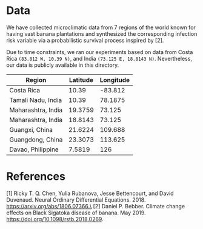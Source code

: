 # Data
We have collected microclimatic data from 7 regions of the world known for having vast banana plantations and synthesized the corresponding infection risk variable via a probabilistic survival process inspired by [2].

Due to time constraints, we ran our experiments based on data from Costa Rica `(83.812 W, 10.39 N)`, and India `(73.125 E, 18.8143 N)`. Nevertheless, our data is publicly available in this directory.

| Region             | Latitude | Longitude |
|--------------------|----------|-----------|
| Costa Rica         | 10.39    | -83.812   |
| Tamali Nadu, India | 10.39    | 78.1875   |
| Maharashtra, India | 19.3759  | 73.125    |
| Maharashtra, India | 18.8143  | 73.125    |
| Guangxi, China     | 21.6224  | 109.688   |
| Guangdong, China   | 23.3073  | 113.625   |
| Davao, Philippine  | 7.5819   | 126       |

# References
[1] Ricky T. Q. Chen, Yulia Rubanova, Jesse Bettencourt, and David Duvenaud. Neural Ordinary Differential Equations. 2018. https://arxiv.org/abs/1806.07366.\
[2] Daniel P. Bebber.  Climate change effects on Black Sigatoka disease of banana. May 2019. https://doi.org/10.1098/rstb.2018.0269.